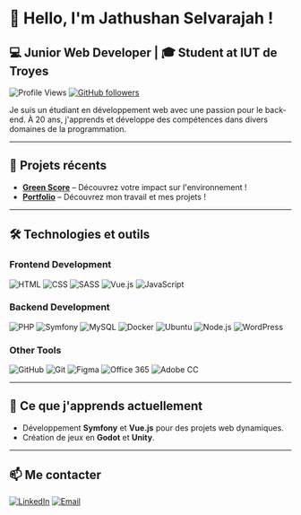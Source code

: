 # 👋 Hello, I'm Jathushan Selvarajah !

## 💻 Junior Web Developer | 🎓 Student at IUT de Troyes

![Profile Views](https://komarev.com/ghpvc/?username=jathushanselvarajah&color=brightgreen) 
[![GitHub followers](https://img.shields.io/github/followers/jathushanselvarajah?label=Followers&style=social)](https://github.com/jathushanselvarajah)

Je suis un étudiant en développement web avec une passion pour le back-end. À 20 ans, j'apprends et développe des compétences dans divers domaines de la programmation.

---

## 🚀 Projets récents

- [**Green Score**](https://mmi22g05.sae401.ovh/) – Découvrez votre impact sur l'environnement !
- [**Portfolio**](https://mmi22g05.sae401.ovh/) – Découvrez mon travail et mes projets !

---

## 🛠 Technologies et outils

### Frontend Development
![HTML](https://img.shields.io/badge/-HTML-E34F26?style=flat&logo=html5&logoColor=white) 
![CSS](https://img.shields.io/badge/-CSS-1572B6?style=flat&logo=css3&logoColor=white) 
![SASS](https://img.shields.io/badge/-SASS-CC6699?style=flat&logo=sass&logoColor=white) 
![Vue.js](https://img.shields.io/badge/-Vue.js-4FC08D?style=flat&logo=vue.js&logoColor=white) 
![JavaScript](https://img.shields.io/badge/-JavaScript-F7DF1E?style=flat&logo=javascript&logoColor=black)

### Backend Development
![PHP](https://img.shields.io/badge/-PHP-777BB4?style=flat&logo=php&logoColor=white) 
![Symfony](https://img.shields.io/badge/-Symfony-000000?style=flat&logo=symfony&logoColor=white)
![MySQL](https://img.shields.io/badge/-MySQL-4479A1?style=flat&logo=mysql&logoColor=white) 
![Docker](https://img.shields.io/badge/-Docker-2496ED?style=flat&logo=docker&logoColor=white) 
![Ubuntu](https://img.shields.io/badge/-Ubuntu-E95420?style=flat&logo=ubuntu&logoColor=white) 
![Node.js](https://img.shields.io/badge/-Node.js-339933?style=flat&logo=node.js&logoColor=white) 
![WordPress](https://img.shields.io/badge/-WordPress-21759B?style=flat&logo=wordpress&logoColor=white)

### Other Tools
![GitHub](https://img.shields.io/badge/-GitHub-181717?style=flat&logo=github&logoColor=white) 
![Git](https://img.shields.io/badge/-Git-F05032?style=flat&logo=git&logoColor=white) 
![Figma](https://img.shields.io/badge/-Figma-F24E1E?style=flat&logo=figma&logoColor=white) 
![Office 365](https://img.shields.io/badge/-Office%20365-0078D4?style=flat&logo=office-365&logoColor=white) 
![Adobe CC](https://img.shields.io/badge/-Adobe%20CC-FF61F6?style=flat&logo=adobe&logoColor=white)

---

## 🌱 Ce que j'apprends actuellement
- Développement **Symfony** et **Vue.js** pour des projets web dynamiques.
- Création de jeux en **Godot** et **Unity**.
  
---

## 📫 Me contacter
[![LinkedIn](https://img.shields.io/badge/-LinkedIn-0A66C2?style=flat&logo=LinkedIn&logoColor=white)](https://www.linkedin.com/in/jathushan-selvarajah-6a2863267/)
[![Email](https://img.shields.io/badge/-Email-D14836?style=flat&logo=Gmail&logoColor=white)](mailto:jathushan.selvarajah@gmail.com)


